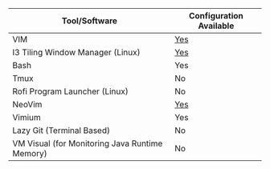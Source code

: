 | Tool/Software                     | Configuration Available |
|-----------------------------------|-------------------------|
| VIM                               | [Yes](https://github.com/sathishsekarss/Configuration-Files/blob/master/.vimrc)                     |
| I3 Tiling Window Manager (Linux)  | [Yes](https://github.com/sathishsekarss/Configuration-Files/blob/master/.vimrc)                     |
| Bash                              | Yes                     |
| Tmux                              | No                      |
| Rofi Program Launcher (Linux)     | No                      |
| NeoVim                            | [Yes](https://github.com/sathishsekarss/Configuration-Files/blob/master/.config/nvim/init.lua)                     |
| Vimium                            | Yes                     |
| Lazy Git (Terminal Based)         | No                      |
| VM Visual (for Monitoring Java Runtime Memory) | No              |
